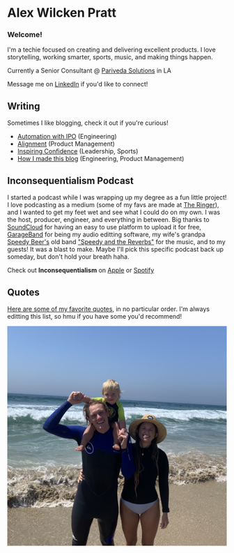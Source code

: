 # Alex Wilcken Pratt

### Welcome!

I'm a techie focused on creating and delivering excellent products. I love storytelling, working smarter, sports, music, and making things happen.

Currently a Senior Consultant @ [Pariveda Solutions](https://www.parivedasolutions.com) in LA

Message me on [LinkedIn](https://www.linkedin.com/in/alexwilckenpratt) if you'd like to connect!

## Writing

Sometimes I like blogging, check it out if you're curious!

- [Automation with IPO](/posts/automation-ipo.md) (Engineering)
- [Alignment](/posts/alignment.md) (Product Management)
- [Inspiring Confidence](/posts/inspiring-confidence.md) (Leadership, Sports)
- [How I made this blog](/posts/blog.md) (Engineering, Product Management)

## Inconsequentialism Podcast

I started a podcast while I was wrapping up my degree as a fun little project! I love podcasting as a medium (some of my favs are made at [The Ringer](https://www.theringer.com)), and I wanted to get my feet wet and see what I could do on my own. I was the host, producer, engineer, and everything in between. Big thanks to [SoundCloud](https://soundcloud.com) for having an easy to use platform to upload it for free, [GarageBand](https://www.apple.com/mac/garageband/) for being my audio editting software, my wife's grandpa [Speedy Beer's](https://speedybeers.com) old band ["Speedy and the Reverbs"](https://www.youtube.com/watch?v=XNlXR4Tdf6M) for the music, and to my guests! It was a blast to make. Maybe I'll pick this specific podcast back up someday, but don't hold your breath haha.

Check out **Inconsequentialism** on [Apple](https://itunes.apple.com/us/podcast/inconsequentialism/id1458046001) or [Spotify](https://open.spotify.com/show/5sMtj2KdImvKo3gnjltAx8?si=kKELPlnrQ-qnTmPiYB7sRw)

## Quotes

[Here are some of my favorite quotes](/posts/quotes.md), in no particular order. I'm always editting this list, so hmu if you have some you'd recommend!

![Me](posts/images/beach.jpeg)

